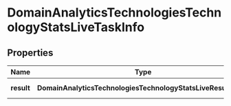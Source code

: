# DomainAnalyticsTechnologiesTechnologyStatsLiveTaskInfo

## Properties

| Name | Type | Description | Notes |
|------------ | ------------- | ------------- | -------------|
**result** | **DomainAnalyticsTechnologiesTechnologyStatsLiveResultInfo[]** | array of results |[optional]|